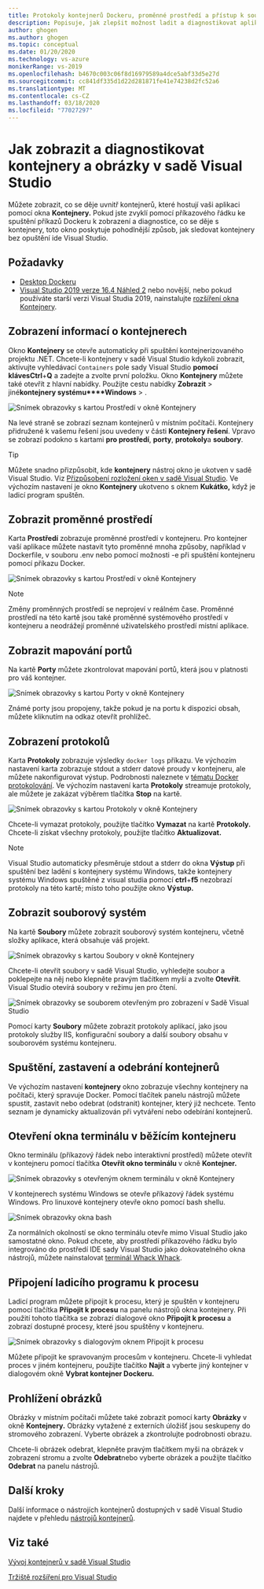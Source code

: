 ```yaml
---
title: Protokoly kontejnerů Dockeru, proměnné prostředí a přístup k souborovým systémům
description: Popisuje, jak zlepšit možnost ladit a diagnostikovat aplikace založené na kontejnerech v sadě Visual Studio pomocí okna nástroje, abyste zjistili, co se děje uvnitř kontejnerů, které hostují vaši aplikaci.
author: ghogen
ms.author: ghogen
ms.topic: conceptual
ms.date: 01/20/2020
ms.technology: vs-azure
monikerRange: vs-2019
ms.openlocfilehash: b4670c003c06f8d16979589a4dce5abf33d5e27d
ms.sourcegitcommit: cc841df335d1d22d281871fe41e74238d2fc52a6
ms.translationtype: MT
ms.contentlocale: cs-CZ
ms.lasthandoff: 03/18/2020
ms.locfileid: "77027297"
---
```

# <a name="how-to-view-and-diagnose-containers-and-images-in-visual-studio"></a>Jak zobrazit a diagnostikovat kontejnery a obrázky v sadě Visual Studio

Můžete zobrazit, co se děje uvnitř kontejnerů, které hostují vaši aplikaci pomocí okna **Kontejnery.** Pokud jste zvyklí pomocí příkazového řádku ke spuštění příkazů Dockeru k zobrazení a diagnostice, co se děje s kontejnery, toto okno poskytuje pohodlnější způsob, jak sledovat kontejnery bez opuštění ide Visual Studio.

## <a name="prerequisites"></a>Požadavky

- [Desktop Dockeru](https://hub.docker.com/editions/community/docker-ce-desktop-windows)
- [Visual Studio 2019 verze 16.4 Náhled 2](https://visualstudio.microsoft.com/downloads) nebo novější, nebo pokud používáte starší verzi Visual Studia 2019, nainstalujte [rozšíření okna Kontejnery](https://marketplace.visualstudio.com/items?itemName=ms-azuretools.vs-containers-tools-extensions).

## <a name="view-information-about-your-containers"></a>Zobrazení informací o kontejnerech

Okno **Kontejnery** se otevře automaticky při spuštění kontejnerizovaného projektu .NET. Chcete-li kontejnery v sadě Visual Studio kdykoli zobrazit, aktivujte vyhledávací `Containers` pole sady Visual Studio **pomocí klávesCtrl**+**Q** a zadejte a zvolte první položku. Okno **Kontejnery** můžete také otevřít z hlavní nabídky. Použijte cestu nabídky **Zobrazit** > jiné**kontejnery systému****Windows** > .  

![Snímek obrazovky s kartou Prostředí v okně Kontejnery](media/view-and-diagnose-containers/container-window.png)

Na levé straně se zobrazí seznam kontejnerů v místním počítači. Kontejnery přidružené k vašemu řešení jsou uvedeny v části **Kontejnery řešení**. Vpravo se zobrazí podokno s kartami **pro prostředí**, **porty**, **protokoly**a **soubory**.

> [!TIP]
> Můžete snadno přizpůsobit, kde **kontejnery** nástroj okno je ukotven v sadě Visual Studio. Viz [Přizpůsobení rozložení oken v sadě Visual Studio](../ide/customizing-window-layouts-in-visual-studio.md). Ve výchozím nastavení je okno **Kontejnery** ukotveno s oknem **Kukátko,** když je ladicí program spuštěn.

## <a name="view-environment-variables"></a>Zobrazit proměnné prostředí

Karta **Prostředí** zobrazuje proměnné prostředí v kontejneru. Pro kontejner vaší aplikace můžete nastavit tyto proměnné mnoha způsoby, například v Dockerfile, v souboru .env nebo pomocí možnosti -e při spuštění kontejneru pomocí příkazu Docker.

![Snímek obrazovky s kartou Prostředí v okně Kontejnery](media/view-and-diagnose-containers/containers-environment-vars.png)

> [!NOTE]
> Změny proměnných prostředí se neprojeví v reálném čase. Proměnné prostředí na této kartě jsou také proměnné systémového prostředí v kontejneru a neodrážejí proměnné uživatelského prostředí místní aplikace.

## <a name="view-port-mappings"></a>Zobrazit mapování portů

Na kartě **Porty** můžete zkontrolovat mapování portů, která jsou v platnosti pro váš kontejner.

![Snímek obrazovky s kartou Porty v okně Kontejnery](media/view-and-diagnose-containers/containers-ports.png)

Známé porty jsou propojeny, takže pokud je na portu k dispozici obsah, můžete kliknutím na odkaz otevřít prohlížeč.

## <a name="view-logs"></a>Zobrazení protokolů

Karta **Protokoly** zobrazuje výsledky `docker logs` příkazu. Ve výchozím nastavení karta zobrazuje stdout a stderr datové proudy v kontejneru, ale můžete nakonfigurovat výstup. Podrobnosti naleznete v [tématu Docker protokolování](https://docs.docker.com/config/containers/logging/).  Ve výchozím nastavení karta **Protokoly** streamuje protokoly, ale můžete je zakázat výběrem tlačítka **Stop** na kartě.

![Snímek obrazovky s kartou Protokoly v okně Kontejnery](media/view-and-diagnose-containers/containers-logs.png)

Chcete-li vymazat protokoly, použijte tlačítko **Vymazat** na kartě **Protokoly.**  Chcete-li získat všechny protokoly, použijte tlačítko **Aktualizovat.**

> [!NOTE]
> Visual Studio automaticky přesměruje stdout a stderr do okna **Výstup** při spuštění bez ladění s kontejnery systému Windows, takže kontejnery systému Windows spuštěné z visual studia pomocí **ctrl**+**f5** nezobrazí protokoly na této kartě; místo toho použijte okno **Výstup.**

## <a name="view-the-filesystem"></a>Zobrazit souborový systém

Na kartě **Soubory** můžete zobrazit souborový systém kontejneru, včetně složky aplikace, která obsahuje váš projekt.

![Snímek obrazovky s kartou Soubory v okně Kontejnery](media/view-and-diagnose-containers/container-filesystem.png)

Chcete-li otevřít soubory v sadě Visual Studio, vyhledejte soubor a poklepejte na něj nebo klepněte pravým tlačítkem myši a zvolte **Otevřít**. Visual Studio otevírá soubory v režimu jen pro čtení.

![Snímek obrazovky se souborem otevřeným pro zobrazení v Sadě Visual Studio](media/view-and-diagnose-containers/container-file-open.png)

Pomocí karty **Soubory** můžete zobrazit protokoly aplikací, jako jsou protokoly služby IIS, konfigurační soubory a další soubory obsahu v souborovém systému kontejneru.

## <a name="start-stop-and-remove-containers"></a>Spuštění, zastavení a odebrání kontejnerů

Ve výchozím nastavení **kontejnery** okno zobrazuje všechny kontejnery na počítači, který spravuje Docker. Pomocí tlačítek panelu nástrojů můžete spustit, zastavit nebo odebrat (odstranit) kontejner, který již nechcete.  Tento seznam je dynamicky aktualizován při vytváření nebo odebírání kontejnerů.

## <a name="open-a-terminal-window-in-a-running-container"></a>Otevření okna terminálu v běžícím kontejneru

Okno terminálu (příkazový řádek nebo interaktivní prostředí) můžete otevřít v kontejneru pomocí tlačítka **Otevřít okno terminálu** v okně **Kontejner.**

![Snímek obrazovky s otevřeným oknem terminálu v okně Kontejnery](media/view-and-diagnose-containers/containers-open-terminal-window.png)

V kontejnerech systému Windows se otevře příkazový řádek systému Windows. Pro linuxové kontejnery otevře okno pomocí bash shellu.

![Snímek obrazovky okna bash](media/view-and-diagnose-containers/container-bash-window.png)

Za normálních okolností se okno terminálu otevře mimo Visual Studio jako samostatné okno. Pokud chcete, aby prostředí příkazového řádku bylo integrováno do prostředí IDE sady Visual Studio jako dokovatelného okna nástrojů, můžete nainstalovat [terminál Whack Whack](https://marketplace.visualstudio.com/items?itemName=DanielGriffen.WhackWhackTerminal).

## <a name="attach-the-debugger-to-a-process"></a>Připojení ladicího programu k procesu

Ladicí program můžete připojit k procesu, který je spuštěn v kontejneru pomocí tlačítka **Připojit k procesu** na panelu nástrojů okna kontejnery. Při použití tohoto tlačítka se zobrazí dialogové okno **Připojit k procesu** a zobrazí dostupné procesy, které jsou spuštěny v kontejneru.  

![Snímek obrazovky s dialogovým oknem Připojit k procesu](media/view-and-diagnose-containers/containers-attach-to-process.jpg)

Můžete připojit ke spravovaným procesům v kontejneru. Chcete-li vyhledat proces v jiném kontejneru, použijte tlačítko **Najít** a vyberte jiný kontejner v dialogovém okně **Vybrat kontejner Dockeru.**

## <a name="viewing-images"></a>Prohlížení obrázků

Obrázky v místním počítači můžete také zobrazit pomocí karty **Obrázky** v okně **Kontejnery.** Obrázky vytažené z externích úložišť jsou seskupeny do stromového zobrazení. Vyberte obrázek a zkontrolujte podrobnosti obrazu.

Chcete-li obrázek odebrat, klepněte pravým tlačítkem myši na obrázek v zobrazení stromu a zvolte **Odebrat**nebo vyberte obrázek a použijte tlačítko **Odebrat** na panelu nástrojů.

## <a name="next-steps"></a>Další kroky

Další informace o nástrojích kontejnerů dostupných v sadě Visual Studio najdete v přehledu [nástrojů kontejnerů](overview.md).

## <a name="see-also"></a>Viz také

[Vývoj kontejnerů v sadě Visual Studio](/visualstudio/containers)

[Tržiště rozšíření pro Visual Studio](https://marketplace.visualstudio.com/)
